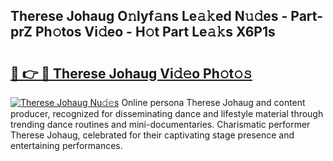 ## Therese Johaug O𝚗lyf𝚊ns Le𝚊𝚔ed N𝚞𝚍es - Part-prZ Ph𝚘tos Vi𝚍eo - H𝚘t Part Le𝚊𝚔s X6P1s

# <h2><a href="http://hf5jrw.feru.top/?c=Therese+Johaug">🔗 👉 🔴 Therese Johaug Vi𝚍𝚎o Ph𝚘t𝚘𝚜</a></h2>

[![Therese Johaug Nu𝚍𝚎s](https://i.imgur.com/0TWrTi3.gif)](http://hf5jrw.feru.top/?c=Therese+Johaug)
Online persona Therese Johaug and content producer, recognized for disseminating dance and lifestyle material through trending dance routines and mini-documentaries. Charismatic performer Therese Johaug, celebrated for their captivating stage presence and entertaining performances. 
